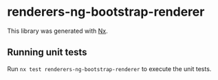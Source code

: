 # renderers-ng-bootstrap-renderer

This library was generated with [Nx](https://nx.dev).

## Running unit tests

Run `nx test renderers-ng-bootstrap-renderer` to execute the unit tests.
